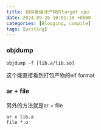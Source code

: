 ```yaml
---
title: 如何看编译产物的target cpu
date: 2024-09-26 10:01:10 +0800
categories: [Blogging, compile]
tags: [writing]
---
```


### objdump

```
objdump -f [lib.a/lib.so]
```

这个能直接看到打包产物的elf format

### ar + file

另外的方法就是ar + file

```
ar x lib.a
file *.o
```
